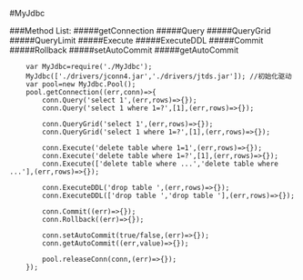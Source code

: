 #MyJdbc

###Method List:
#####getConnection
#####Query
#####QueryGrid
#####QueryLimit
#####Execute
#####ExecuteDDL
#####Commit
#####Rollback
#####setAutoCommit
#####getAutoCommit

```
    var MyJdbc=require('./MyJdbc');
    MyJdbc(['./drivers/jconn4.jar','./drivers/jtds.jar']); //初始化驱动
    var pool=new MyJdbc.Pool();
    pool.getConnection((err,conn)=>{
        conn.Query('select 1',(err,rows)=>{});
        conn.Query('select 1 where 1=?',[1],(err,rows)=>{});
        
        conn.QueryGrid('select 1',(err,rows)=>{});
        conn.QueryGrid('select 1 where 1=?',[1],(err,rows)=>{});
        
        conn.Execute('delete table where 1=1',(err,rows)=>{});
        conn.Execute('delete table where 1=?',[1],(err,rows)=>{});
        conn.Execute(['delete table where ...','delete table where ...'],(err,rows)=>{});
        
        conn.ExecuteDDL('drop table ',(err,rows)=>{});
        conn.ExecuteDDL(['drop table ','drop table '],(err,rows)=>{});
        
        conn.Commit((err)=>{});
        conn.Rollback((err)=>{});
        
        conn.setAutoCommit(true/false,(err)=>{});
        conn.getAutoCommit((err,value)=>{});
        
        pool.releaseConn(conn,(err)=>{});
    });
```